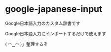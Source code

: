 google-japanese-input
=====================

Google日本語入力のカスタム辞書です


Google日本語入力にインポートするだけで使えます


( ◠‿◠ )」整理するぞ
